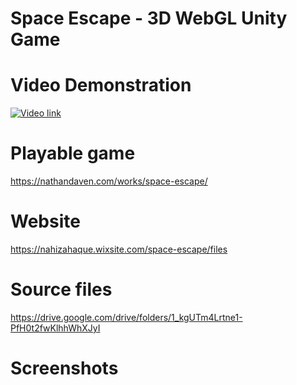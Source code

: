 # Space Escape - 3D WebGL Unity Game

# Video Demonstration
[![Video link](https://img.youtube.com/vi/a3y0bkVdNjM/0.jpg)](https://www.youtube.com/watch?v=a3y0bkVdNjM "Space Escape Video")

# Playable game
https://nathandaven.com/works/space-escape/

# Website
https://nahizahaque.wixsite.com/space-escape/files

# Source files
https://drive.google.com/drive/folders/1_kgUTm4Lrtne1-PfH0t2fwKlhhWhXJyI

# Screenshots

